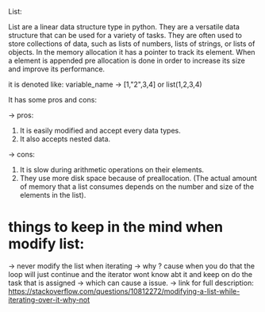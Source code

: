 List:

List are a linear data structure type in python. They are a versatile data structure that can be used for a variety of tasks. They are often used to store collections of data, such as lists of numbers, lists of strings, or lists of objects. In the memory allocation it has a pointer to track its element. When a element is appended pre allocation is done in order to increase its size and improve its performance.

it is denoted like: variable_name -> [1,"2",3,4] or list(1,2,3,4)

It has some pros and cons:

-> pros:

1. It is easily modified and accept every data types.
2. It also accepts nested data.

-> cons:

1. It is slow during arithmetic operations on their elements.
2. They use more disk space because of preallocation.
   (The actual amount of memory that a list consumes depends on the number and size of the elements in the list).

# things to keep in the mind when modify list:

-> never modify the list when iterating
-> why ? cause when you do that the loop will just continue and the iterator wont know abt it and keep on do the task that is assigned
-> which can cause a issue.
-> link for full description: https://stackoverflow.com/questions/10812272/modifying-a-list-while-iterating-over-it-why-not
